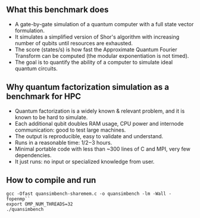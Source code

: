 ## What this benchmark does

- A gate-by-gate simulation of a quantum computer with a full state vector formulation. 
- It simulates a simplified version of Shor's algorithm with increasing number of qubits until resources are exhausted.
- The score (states/s) is how fast the Approximate Quantum Fourier Transform can be computed (the modular exponentiation is not timed).  
- The goal is to quantify the ability of a computer to simulate ideal quantum circuits.

## Why quantum factorization simulation as a benchmark for HPC
- Quantum factorization is a widely known & relevant problem, and it is known to be hard to simulate.
- Each additional qubit doubles RAM usage, CPU power and internode communication: good to test large machines.
- The output is reproducible, easy to validate and understand.
- Runs in a reasonable time: 1/2‒3 hours.
- Minimal portable code with less than ~300 lines of C and MPI, very few dependencies.
- It just runs: no input or specialized knowledge from user.

## How to compile and run
```
gcc -Ofast quansimbench-sharemem.c -o quansimbench -lm -Wall -fopenmp``
export OMP_NUM_THREADS=32
./quansimbench
```
